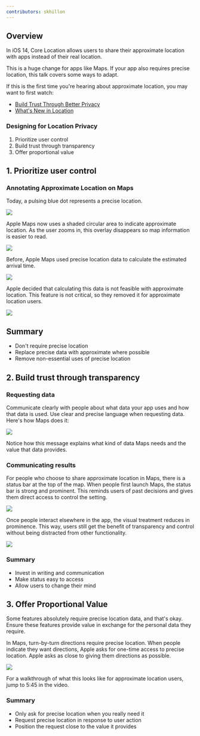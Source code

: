```yaml
---
contributors: skhillon
---
```


## Overview
In iOS 14, Core Location allows users to share their approximate location with apps instead of their real location.

This is a huge change for apps like Maps. If your app also requires precise location, this talk covers some ways to adapt.

If this is the first time you're hearing about approximate location, you may want to first watch:

- [Build Trust Through Better Privacy](https://developer.apple.com/videos/play/wwdc2020/10676)
- [What's New in Location](10660)

### Designing for Location Privacy
1. Prioritize user control
2. Build trust through transparency
3. Offer proportional value

## 1. Prioritize user control
### Annotating Approximate Location on Maps
Today, a pulsing blue dot represents a precise location.

![][precise_location]

Apple Maps now uses a shaded circular area to indicate approximate location. As the user zooms in, this overlay disappears so map information is easier to read.

![][approximate_location]

Before, Apple Maps used precise location data to calculate the estimated arrival time.

![][precise_calculate]

Apple decided that calculating this data is not feasible with approximate location. This feature is not critical, so they removed it for approximate location users.

![][precise_calculate_after]

## Summary
- Don't require precise location
- Replace precise data with approximate where possible
- Remove non-essential uses of precise location

## 2. Build trust through transparency
### Requesting data
Communicate clearly with people about what data your app uses and how that data is used. Use clear and precise language when requesting data. Here's how Maps does it:

![][request_location_maps]

Notice how this message explains what kind of data Maps needs and the value that data provides.

### Communicating results
For people who choose to share approximate location in Maps, there is a status bar at the top of the map. When people first launch Maps, the status bar is strong and prominent. This reminds users of past decisions and gives them direct access to control the setting.

![][communicate_results]

Once people interact elsewhere in the app, the visual treatment reduces in prominence. This way, users still get the benefit of transparency and control without being distracted from other functionality.

![][less_prominent_indicator]

### Summary
- Invest in writing and communication
- Make status easy to access
- Allow users to change their mind

## 3. Offer Proportional Value
Some features absolutely require precise location data, and that's okay. Ensure these features provide value in exchange for the personal data they require.

In Maps, turn-by-turn directions require precise location. When people indicate they want directions, Apple asks for one-time access to precise location. Apple asks as close to giving them directions as possible.

![][ask_precise_once]

For a walkthrough of what this looks like for approximate location users, jump to 5:45 in the video.

### Summary
- Only ask for precise location when you really need it
- Request precise location in response to user action
- Position the request close to the value it provides

[precise_location]: ../../../images/notes/wwdc20/10162/precise_location.png

[approximate_location]: ../../../images/notes/wwdc20/10162/approximate_location.png

[precise_calculate]: ../../../images/notes/wwdc20/10162/precise_calculate.png

[precise_calculate_after]: ../../../images/notes/wwdc20/10162/precise_calculate_after.png

[request_location_maps]: ../../../images/notes/wwdc20/10162/request_location_maps.png

[communicate_results]: ../../../images/notes/wwdc20/10162/communicate_results.png

[less_prominent_indicator]: ../../../images/notes/wwdc20/10162/less_prominent_indicator.png

[ask_precise_once]: ../../../images/notes/wwdc20/10162/ask_precise_once.png
